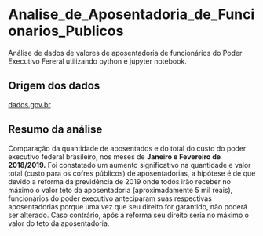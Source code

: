 # Analise_de_Aposentadoria_de_Funcionarios_Publicos
Análise de dados de valores de aposentadoria de funcionários do Poder Executivo Fereral utilizando python e jupyter notebook.

## Origem dos dados

[dados.gov.br](dados.gov.br/dataset/aposentados-poder-executivo-federal)

## Resumo da análise

Comparação da quantidade de aposentados e do total do custo do poder executivo federal brasileiro, nos meses de **Janeiro e Fevereiro de
2018/2019.**
Foi constatado um aumento significativo na quantidade e valor total (custo para os cofres públicos) de aposentadorias, a hipótese é de que devido a reforma da previdência de 2019
onde todos irão receber no máximo o valor teto da aposentadoria (aproximadamente 5 mil reais), funcionários do poder executivo anteciparam suas respectivas
aposentadorias porque uma vez que seu direito for garantido, não poderá ser alterado. Caso contrário, após a reforma seu direito seria no
máximo o valor do teto da aposentadoria.
